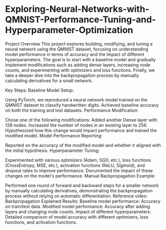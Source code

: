 # Exploring-Neural-Networks-with-QMNIST-Performance-Tuning-and-Hyperparameter-Optimization

Project Overview
This project explores building, modifying, and tuning a neural network using the QMNIST dataset, focusing on understanding model performance in terms of accuracy and the impact of different hyperparameters. The goal is to start with a baseline model and gradually implement modifications such as adding dense layers, increasing node counts, and experimenting with optimizers and loss functions. Finally, we take a deeper dive into the backpropagation process by manually calculating derivatives for a small network.

Key Steps:
Baseline Model Setup:

Using PyTorch, we reproduced a neural network model trained on the QMNIST dataset to classify handwritten digits.
Achieved baseline accuracy on both the training and test datasets.
Performance Modification:

Chose one of the following modifications:
Added another Dense layer with 128 nodes.
Increased the number of nodes in an existing layer to 256.
Hypothesized how this change would impact performance and trained the modified model.
Model Performance Reporting:

Reported on the accuracy of the modified model and whether it aligned with the initial hypothesis.
Hyperparameter Tuning:

Experimented with various optimizers (Adam, SGD, etc.), loss functions (CrossEntropy, MSE, etc.), activation functions (ReLU, Sigmoid), and dropout rates to improve performance.
Documented the impact of these changes on the model's performance.
Manual Backpropagation Example:

Performed one round of forward and backward steps for a smaller network by manually calculating derivatives, demonstrating the backpropagation process without relying on automatic differentiation.
Reference video: Backpropagation Explained
Results:
Baseline model performance: Accuracy on train/test data.
Modified model performance: Accuracy after adding layers and changing node counts.
Impact of different hyperparameters: Detailed comparison of model accuracy with different optimizers, loss functions, and activation functions.
